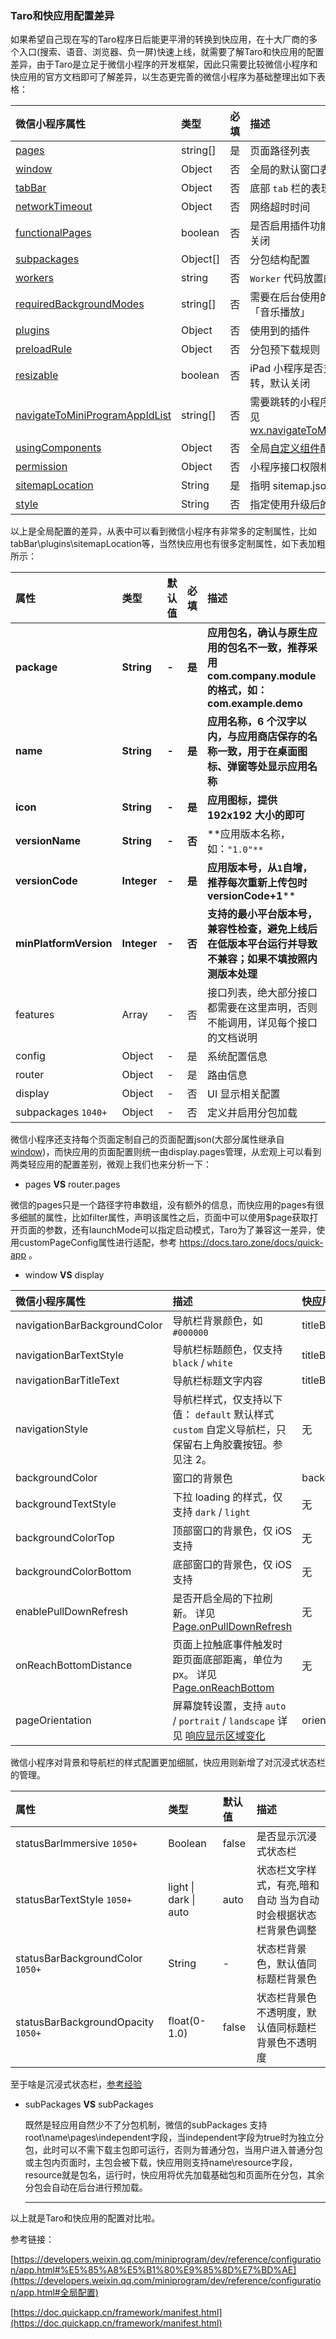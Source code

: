 ### Taro和快应用配置差异
如果希望自己现在写的Taro程序日后能更平滑的转换到快应用，在十大厂商的多个入口(搜索、语音、浏览器、负一屏)快速上线，就需要了解Taro和快应用的配置差异，由于Taro是立足于微信小程序的开发框架，因此只需要比较微信小程序和快应用的官方文档即可了解差异，以生态更完善的微信小程序为基础整理出如下表格：

| 微信小程序属性                                               | 类型     | 必填 | 描述                                                         | 对应快应用属性  |
| :----------------------------------------------------------- | :------- | :--- | :----------------------------------------------------------- | :-------------- |
| [pages](https://developers.weixin.qq.com/miniprogram/dev/reference/configuration/app.html#pages) | string[] | 是   | 页面路径列表                                                 | router.pages    |
| [window](https://developers.weixin.qq.com/miniprogram/dev/reference/configuration/app.html#window) | Object   | 否   | 全局的默认窗口表现                                           | display         |
| [tabBar](https://developers.weixin.qq.com/miniprogram/dev/reference/configuration/app.html#tabBar) | Object   | 否   | 底部 `tab` 栏的表现                                          | 无              |
| [networkTimeout](https://developers.weixin.qq.com/miniprogram/dev/reference/configuration/app.html#networkTimeout) | Object   | 否   | 网络超时时间                                                 | 无              |
| [functionalPages](https://developers.weixin.qq.com/miniprogram/dev/reference/configuration/app.html#functionalPages) | boolean  | 否   | 是否启用插件功能页，默认关闭                                 | 无              |
| [subpackages](https://developers.weixin.qq.com/miniprogram/dev/reference/configuration/app.html#subpackages) | Object[] | 否   | 分包结构配置                                                 | subpackages     |
| [workers](https://developers.weixin.qq.com/miniprogram/dev/reference/configuration/app.html#workers) | string   | 否   | `Worker` 代码放置的目录                                      | 无              |
| [requiredBackgroundModes](https://developers.weixin.qq.com/miniprogram/dev/reference/configuration/app.html#requiredBackgroundModes) | string[] | 否   | 需要在后台使用的能力，如「音乐播放」                         | features        |
| [plugins](https://developers.weixin.qq.com/miniprogram/dev/reference/configuration/app.html#plugins) | Object   | 否   | 使用到的插件                                                 | 无              |
| [preloadRule](https://developers.weixin.qq.com/miniprogram/dev/reference/configuration/app.html#preloadRule) | Object   | 否   | 分包预下载规则                                               | 无              |
| [resizable](https://developers.weixin.qq.com/miniprogram/dev/reference/configuration/app.html#resizable) | boolean  | 否   | iPad 小程序是否支持屏幕旋转，默认关闭                        | 无              |
| [navigateToMiniProgramAppIdList](https://developers.weixin.qq.com/miniprogram/dev/reference/configuration/app.html#navigateToMiniProgramAppIdList) | string[] | 否   | 需要跳转的小程序列表，详见 [wx.navigateToMiniProgram](https://developers.weixin.qq.com/miniprogram/dev/api/open-api/miniprogram-navigate/wx.navigateToMiniProgram.html) | 无              |
| [usingComponents](https://developers.weixin.qq.com/miniprogram/dev/reference/configuration/app.html#usingComponents) | Object   | 否   | 全局[自定义组件](https://developers.weixin.qq.com/miniprogram/dev/reference/configuration/(custom-component/README))配置 | 无              |
| [permission](https://developers.weixin.qq.com/miniprogram/dev/reference/configuration/app.html#permission) | Object   | 否   | 小程序接口权限相关设置                                       | 无              |
| [sitemapLocation](https://developers.weixin.qq.com/miniprogram/dev/reference/configuration/app.html#sitemapLocation) | String   | 是   | 指明 sitemap.json 的位置                                     | 无              |
| [style](https://developers.weixin.qq.com/miniprogram/dev/reference/configuration/app.html#style) | String   | 否   | 指定使用升级后的weui样式                                     | 无              |

以上是全局配置的差异，从表中可以看到微信小程序有非常多的定制属性，比如tabBar\plugins\sitemapLocation等，当然快应用也有很多定制属性，如下表加粗所示：

| 属性                   | 类型        | 默认值 | 必填   | 描述                                                         |
| :--------------------- | :---------- | :----- | :----- | :----------------------------------------------------------- |
| **package**            | **String**  | **-**  | **是** | **应用包名，确认与原生应用的包名不一致，推荐采用 com.company.module 的格式，如：com.example.demo** |
| **name**               | **String**  | **-**  | **是** | **应用名称，6 个汉字以内，与应用商店保存的名称一致，用于在桌面图标、弹窗等处显示应用名称** |
| **icon**               | **String**  | **-**  | **是** | **应用图标，提供 192x192 大小的即可**                        |
| **versionName**        | **String**  | **-**  | **否** | **应用版本名称，如：`"1.0"**`                                |
| **versionCode**        | **Integer** | **-**  | **是** | **应用版本号，从`1`自增，推荐每次重新上传包时versionCode+1**** |
| **minPlatformVersion** | **Integer** | **-**  | **否** | **支持的最小平台版本号，兼容性检查，避免上线后在低版本平台运行并导致不兼容；如果不填按照内测版本处理** |
| features               | Array       | -      | 否     | 接口列表，绝大部分接口都需要在这里声明，否则不能调用，详见每个接口的文档说明 |
| config                 | Object      | -      | 是     | 系统配置信息                                                 |
| router                 | Object      | -      | 是     | 路由信息                                                     |
| display                | Object      | -      | 否     | UI 显示相关配置                                              |
| subpackages `1040+`    | Object      | -      | 否     | 定义并启用分包加载                                           |

微信小程序还支持每个页面定制自己的页面配置json(大部分属性继承自[window](https://developers.weixin.qq.com/miniprogram/dev/reference/configuration/app.html#window))，而快应用的页面配置则统一由display.pages管理，从宏观上可以看到两类轻应用的配置差别，微观上我们也来分析一下：

- pages **VS** router.pages

微信的pages只是一个路径字符串数组，没有额外的信息，而快应用的pages有很多细腻的属性，比如filter属性，声明该属性之后，页面中可以使用$page获取打开页面的参数，还有launchMode可以指定启动模式，Taro为了兼容这一差异，使用customPageConfig属性进行适配，参考 https://docs.taro.zone/docs/quick-app 。

- window **VS** display

| 微信小程序属性               | 描述                                                         | 快应用属性              |
| :--------------------------- | :----------------------------------------------------------- | :---------------------- |
| navigationBarBackgroundColor | 导航栏背景颜色，如 `#000000`                                 | titleBarBackgroundColor |
| navigationBarTextStyle       | 导航栏标题颜色，仅支持 `black` / `white`                     | titleBarTextColor       |
| navigationBarTitleText       | 导航栏标题文字内容                                           | titleBarText            |
| navigationStyle              | 导航栏样式，仅支持以下值： `default` 默认样式 `custom` 自定义导航栏，只保留右上角胶囊按钮。参见注 2。 | 无                      |
| backgroundColor              | 窗口的背景色                                                 | backgroundColor         |
| backgroundTextStyle          | 下拉 loading 的样式，仅支持 `dark` / `light`                 | 无                      |
| backgroundColorTop           | 顶部窗口的背景色，仅 iOS 支持                                | 无                      |
| backgroundColorBottom        | 底部窗口的背景色，仅 iOS 支持                                | 无                      |
| enablePullDownRefresh        | 是否开启全局的下拉刷新。 详见 [Page.onPullDownRefresh](https://developers.weixin.qq.com/miniprogram/dev/reference/api/Page.html#onpulldownrefresh) | 无                      |
| onReachBottomDistance        | 页面上拉触底事件触发时距页面底部距离，单位为 px。 详见 [Page.onReachBottom](https://developers.weixin.qq.com/miniprogram/dev/reference/api/Page.html#onreachbottom) | 无                      |
| pageOrientation              | 屏幕旋转设置，支持 `auto` / `portrait` / `landscape`  详见 [响应显示区域变化](https://developers.weixin.qq.com/miniprogram/dev/framework/view/resizable.html) | orientation             |

微信小程序对背景和导航栏的样式配置更加细腻，快应用则新增了对沉浸式状态栏的管理。

| 属性                               | 类型                  | 默认值 | 描述                                                         |
| :--------------------------------- | :-------------------- | :----- | :----------------------------------------------------------- |
| statusBarImmersive `1050+`         | Boolean               | false  | 是否显示沉浸式状态栏                                         |
| statusBarTextStyle `1050+`         | light \| dark \| auto | auto   | 状态栏文字样式，有亮,暗和自动 当为自动时会根据状态栏背景色调整 |
| statusBarBackgroundColor `1050+`   | String                | -      | 状态栏背景色，默认值同标题栏背景色                           |
| statusBarBackgroundOpacity `1050+` | float(0-1.0)          | false  | 状态栏背景色不透明度，默认值同标题栏背景色不透明度           |

至于啥是沉浸式状态栏，[参考经验](https://jingyan.baidu.com/article/3d69c55122cd57f0cf02d728.html)

- subPackages **VS** subPackages

  既然是轻应用自然少不了分包机制，微信的subPackages 支持root\name\pages\independent字段，当independent字段为true时为独立分包，此时可以不需下载主包即可运行，否则为普通分包，当用户进入普通分包或主包内页面时，主包会被下载，快应用则支持name\resource字段，resource就是包名，运行时，快应用将优先加载基础包和页面所在分包，其余分包会自动在后台进行预加载。

  ------

  

以上就是Taro和快应用的配置对比啦。

参考链接：

[https://developers.weixin.qq.com/miniprogram/dev/reference/configuration/app.html#%E5%85%A8%E5%B1%80%E9%85%8D%E7%BD%AE](https://developers.weixin.qq.com/miniprogram/dev/reference/configuration/app.html#全局配置)

[https://doc.quickapp.cn/framework/manifest.html](https://doc.quickapp.cn/framework/manifest.html)

